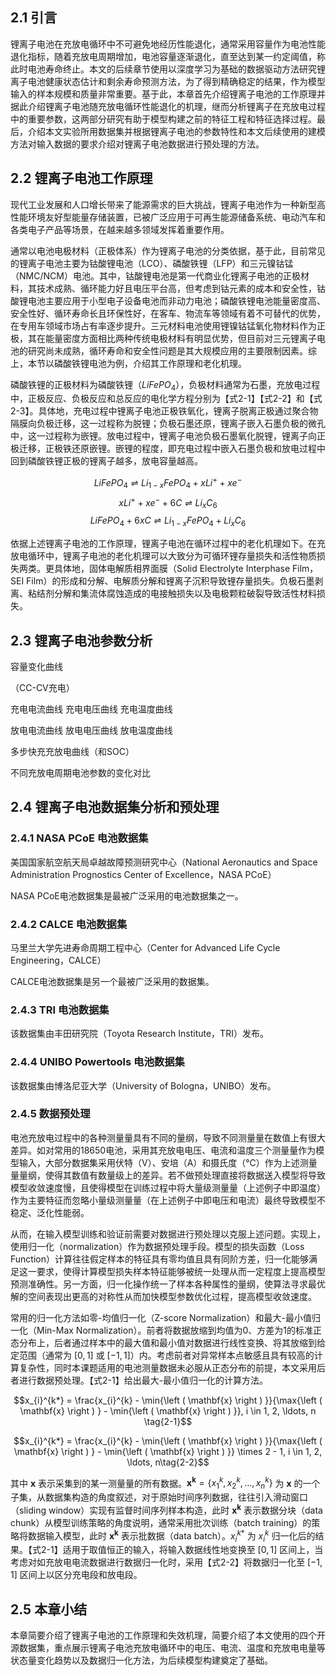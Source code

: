 ## 2.1 引言

锂离子电池在充放电循环中不可避免地经历性能退化，通常采用容量作为电池性能退化指标，随着充放电周期增加，电池容量逐渐退化，直至达到某一约定阈值，称此时电池寿命终止。本文的后续章节使用以深度学习为基础的数据驱动方法研究锂离子电池健康状态估计和剩余寿命预测方法，为了得到精确稳定的结果，作为模型输入的样本规模和质量非常重要。基于此，本章首先介绍锂离子电池的工作原理并据此介绍锂离子电池随充放电循环性能退化的机理，继而分析锂离子在充放电过程中的重要参数，这两部分研究有助于模型构建之前的特征工程和特征选择过程。最后，介绍本文实验所用数据集并根据锂离子电池的参数特性和本文后续使用的建模方法对输入数据的要求介绍对锂离子电池数据进行预处理的方法。

## 2.2 锂离子电池工作原理

现代工业发展和人口增长带来了能源需求的巨大挑战，锂离子电池作为一种新型高性能环境友好型能量存储装置，已被广泛应用于可再生能源储备系统、电动汽车和各类电子产品等场景，在越来越多领域发挥着重要作用。

通常以电池电极材料（正极体系）作为锂离子电池的分类依据，基于此，目前常见的锂离子电池主要为钴酸锂电池（LCO）、磷酸铁锂（LFP）和三元镍钴锰（NMC/NCM）电池。其中，钴酸锂电池是第一代商业化锂离子电池的正极材料，其技术成熟、循环能力好且电压平台高，但考虑到钴元素的成本和安全性，钴酸锂电池主要应用于小型电子设备电池而非动力电池；磷酸铁锂电池能量密度高、安全性好、循环寿命长且环保性好，在客车、物流车等领域有着不可替代的优势，在专用车领域市场占有率逐步提升。三元材料电池使用锂镍钴锰氧化物材料作为正极，其在能量密度方面相比两种传统电极材料有明显优势，但目前对三元锂离子电池的研究尚未成熟，循环寿命和安全性问题是其大规模应用的主要限制因素。综上，本节以磷酸铁锂电池为例，介绍其工作原理和老化机理。

磷酸铁锂的正极材料为磷酸铁锂（$LiFePO_{4}$），负极材料通常为石墨，充放电过程中，正极反应、负极反应和总反应的电化学方程分别为【式2-1】【式2-2】和【式2-3】。具体地，充电过程中锂离子电池正极铁氧化，锂离子脱离正极通过聚合物隔膜向负极迁移，这一过程称为脱锂；负极石墨还原，锂离子嵌入石墨负极的微孔中，这一过程称为嵌锂。放电过程中，锂离子电池负极石墨氧化脱锂，锂离子向正极迁移，正极铁还原嵌锂。嵌锂的程度，即充电过程中嵌入石墨负极和放电过程中回到磷酸铁锂正极的锂离子越多，放电容量越高。

$$LiFePO_{4} \rightleftharpoons Li_{1-x}FePO_{4} + xLi^{+} + xe^{-} \tag{2-1}$$
$$xLi^{+} + xe^{-} + 6C \rightleftharpoons Li_{x}C_{6} \tag{2-2}$$
$$LiFePO_{4} + 6xC \rightleftharpoons Li_{1-x}FePO_{4} + Li_{x}C_{6} \tag{2-3}$$

依据上述锂离子电池的工作原理，锂离子电池在循环过程中的老化机理如下。在充放电循环中，锂离子电池的老化机理可以大致分为可循环锂存量损失和活性物质损失两类。更具体地，固体电解质相界面膜（Solid Electrolyte Interphase Film，SEI Film）的形成和分解、电解质分解和锂离子沉积导致锂存量损失。负极石墨剥离、粘结剂分解和集流体腐蚀造成的电接触损失以及电极颗粒破裂导致活性材料损失。

## 2.3 锂离子电池参数分析

容量变化曲线

（CC-CV充电）

充电电流曲线
充电电压曲线
充电温度曲线

放电电流曲线
放电电压曲线
放电温度曲线

多步快充充放电曲线（和SOC）

不同充放电周期电池参数的变化对比

## 2.4 锂离子电池数据集分析和预处理

### 2.4.1 NASA PCoE 电池数据集

美国国家航空航天局卓越故障预测研究中心（National Aeronautics and Space Administration Prognostics Center of Excellence，NASA PCoE）

NASA PCoE电池数据集是最被广泛采用的电池数据集之一。

### 2.4.2 CALCE 电池数据集

马里兰大学先进寿命周期工程中心（Center for Advanced Life Cycle Engineering，CALCE）


CALCE电池数据集是另一个最被广泛采用的数据集。

### 2.4.3 TRI 电池数据集

该数据集由丰田研究院（Toyota Research Institute，TRI）发布。

### 2.4.4 UNIBO Powertools 电池数据集

该数据集由博洛尼亚大学（University of Bologna，UNIBO）发布。

### 2.4.5 数据预处理

电池充放电过程中的各种测量量具有不同的量纲，导致不同测量量在数值上有很大差异。如对常用的18650电池，采用其充放电电压、电流和温度三个测量量作为模型输入，大部分数据集采用伏特（V）、安培（A）和摄氏度（℃）作为上述测量量量纲，使得其数值有数量级上的差异。若不做预处理直接将数据送入模型将导致模型收敛速度慢，且使得模型在训练过程中将大量级测量量（上述例子中即温度）作为主要特征而忽略小量级测量量（在上述例子中即电压和电流）最终导致模型不稳定、泛化性能弱。

从而，在输入模型训练和验证前需要对数据进行预处理以克服上述问题。实现上，使用归一化（normalization）作为数据预处理手段。模型的损失函数（Loss Function）计算往往假定样本的特征具有零均值且具有同阶方差，归一化能够满足这一要求，使得计算模型损失样本特征能够被统一处理从而一定程度上提高模型预测准确性。另一方面，归一化操作统一了样本各种属性的量纲，使算法寻求最优解的空间表现出更高的对称性从而加快模型参数优化过程，提高模型收敛速度。

常用的归一化方法如零-均值归一化（Z-score Normalization）和最大-最小值归一化（Min-Max Normalization）。前者将数据放缩到均值为0、方差为1的标准正态分布上，后者通过样本中的最大值和最小值对数据进行线性变换、将其放缩到给定范围（通常为 $[0, 1]$ 或 $[-1, 1]$）内。考虑前者对异常样本点敏感且具有较高的计算复杂性，同时本课题适用的电池测量数据未必服从正态分布的前提，本文采用后者进行数据预处理。【式2-1】给出最大-最小值归一化的计算方法。

$$x_{i}^{k*} = \frac{x_{i}^{k} - \min{\left ( \mathbf{x}  \right ) }}{\max{\left ( \mathbf{x}  \right ) } - \min{\left ( \mathbf{x}  \right ) }}, i \in 1, 2, \ldots, n \tag{2-1}$$

$$x_{i}^{k*} = \frac{x_{i}^{k} - \min{\left ( \mathbf{x}  \right ) }}{\max{\left ( \mathbf{x}  \right ) } - \min{\left ( \mathbf{x}  \right ) }} \times 2 - 1, i \in 1, 2, \ldots, n\tag{2-2}$$

其中 $\mathbf{x}$ 表示采集到的某一测量量的所有数据。$\mathbf{x^{k}} = \left \{ x_{1}^{k}, x_{2}^{k}, \ldots , x_{n}^{k} \right \}$ 为 $\mathbf{x}$ 的一个子集，从数据集构造的角度叙述，对于原始时间序列数据，往往引入滑动窗口（sliding window）实现有监督时间序列样本构造，此时 $\mathbf{x^{k}}$ 表示数据分块（data chunk）从模型训练策略的角度说明，通常采用批次训练（batch training）的策略将数据输入模型，此时 $\mathbf{x^{k}}$ 表示批数据（data batch）。$x_{i}^{k*}$ 为 $x_{i}^{k}$ 归一化后的结果。【式2-1】适用于取值恒正的输入，将输入数据线性地变换至 $[0, 1]$ 区间上，当考虑对如充放电电流数据进行数据归一化时，采用【式2-2】将数据归一化至 $[-1, 1]$ 区间上以区分充电段和放电段。


## 2.5 本章小结

本章简要介绍了锂离子电池的工作原理和失效机理，简要介绍了本文使用的四个开源数据集，重点展示锂离子电池充放电循环中的电压、电流、温度和充放电电量等状态量变化趋势以及数据归一化方法，为后续模型构建奠定了基础。